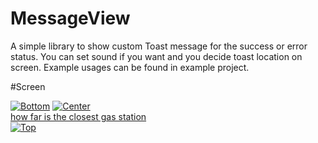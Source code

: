 # MessageView
A simple library to show custom Toast message for the success or error status. 
You can set sound if you want and you decide toast location on screen.
Example usages can be found in example project.

#Screen

<a href='https://postimg.cc/Y4qGtZ7J' target='_blank'><img src='https://i.postimg.cc/Y4qGtZ7J/Bottom.png' border='0' alt='Bottom'/></a>
<a href='https://postimg.cc/nsBFb1j6' target='_blank'><img src='https://i.postimg.cc/KYsRTqZv/Center.png' border='0' alt='Center'/></a><br /><a href='https://gasstation-nearme.com/'>how far is the closest gas station</a><br />
<a href='https://postimg.cc/CZGg6L90' target='_blank'><img src='https://i.postimg.cc/CZGg6L90/Top.png' border='0' alt='Top'/></a>
